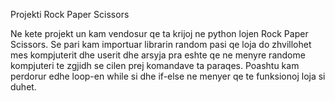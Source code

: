 Projekti Rock Paper Scissors

Ne kete projekt un kam vendosur qe ta krijoj ne python lojen Rock Paper Scissors. Se pari kam importuar 
librarin random pasi qe loja do zhvillohet mes kompjuterit dhe userit dhe arsyja pra eshte qe ne menyre randome
kompjuteri te zgjidh se cilen prej komandave ta paraqes. Poashtu kam perdorur edhe loop-en while si dhe if-else 
ne menyer qe te funksionoj loja si duhet.
